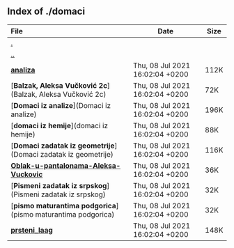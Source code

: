 ## Index of ./domaci

File | Date | Size
:--- | --- | ---
[.](.) | |
[..](..) | |
[**analiza**](analiza) | Thu, 08 Jul 2021 16:02:04 +0200 | 112K
[**Balzak, Aleksa Vučković 2c**](Balzak, Aleksa Vučković 2c) | Thu, 08 Jul 2021 16:02:04 +0200 | 72K
[**Domaci iz analize**](Domaci iz analize) | Thu, 08 Jul 2021 16:02:04 +0200 | 196K
[**domaci iz hemije**](domaci iz hemije) | Thu, 08 Jul 2021 16:02:04 +0200 | 88K
[**Domaci zadatak iz geometrije**](Domaci zadatak iz geometrije) | Thu, 08 Jul 2021 16:02:04 +0200 | 116K
[**Oblak-u-pantalonama-Aleksa-Vuckovic**](Oblak-u-pantalonama-Aleksa-Vuckovic) | Thu, 08 Jul 2021 16:02:04 +0200 | 36K
[**Pismeni zadatak iz srpskog**](Pismeni zadatak iz srpskog) | Thu, 08 Jul 2021 16:02:04 +0200 | 32K
[**pismo maturantima podgorica**](pismo maturantima podgorica) | Thu, 08 Jul 2021 16:02:04 +0200 | 32K
[**prsteni_laag**](prsteni_laag) | Thu, 08 Jul 2021 16:02:04 +0200 | 148K
